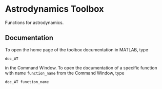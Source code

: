 # Astrodynamics Toolbox

Functions for astrodynamics.


## Documentation

To open the home page of the toolbox documentation in MATLAB, type

```
doc_AT
```

in the Command Window. To open the documentation of a specific function with name `function_name` from the Command Window, type

```
doc_AT function_name
```